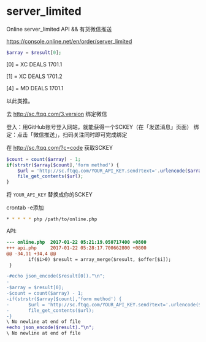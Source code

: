 # server_limited
Online server_limited API &amp;&amp; 有货微信推送

https://console.online.net/en/order/server_limited

```php
$array = $result[0];
```

[0] = XC DEALS 1701.1

[1] = XC DEALS 1701.2

[4] = MD DEALS 1701.1

以此类推。

去 http://sc.ftqq.com/3.version 绑定微信

登入：用GitHub账号登入网站，就能获得一个SCKEY（在「发送消息」页面）
绑定：点击「微信推送」，扫码关注同时即可完成绑定

在 http://sc.ftqq.com/?c=code 获取SCKEY
```php
$count = count($array) - 1;
if(strstr($array[$count],'form method') {
	$url = 'http://sc.ftqq.com/YOUR_API_KEY.send?text='.urlencode($array[0].'上货了');
	file_get_contents($url);
}
```
将 `YOUR_API_KEY` 替换成你的SCKEY

crontab -e添加
```bash
* * * * * php /path/to/online.php
```

API:
```diff
--- online.php  2017-01-22 05:21:19.050717400 +0800
+++ api.php     2017-01-22 05:28:17.700662800 +0800
@@ -34,11 +34,4 @@
        if($i>0) $result = array_merge($result, $offer[$i]);
 }

-#echo json_encode($result[0])."\n";
-
-$array = $result[0];
-$count = count($array) - 1;
-if(strstr($array[$count],'form method') {
-       $url = 'http://sc.ftqq.com/YOUR_API_KEY.send?text='.urlencode($array[0].'上货了');
-       file_get_contents($url);
-}
\ No newline at end of file
+echo json_encode($result)."\n";
\ No newline at end of file
```
